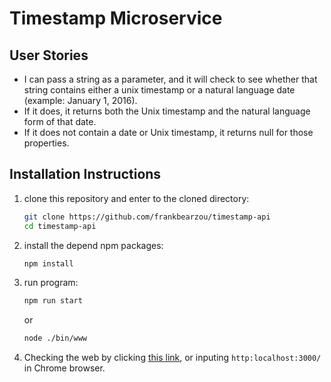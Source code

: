 # Timestamp Microservice
## User Stories
- I can pass a string as a parameter, and it will check to see whether that string contains either a unix timestamp or a natural language date (example: January 1, 2016).
- If it does, it returns both the Unix timestamp and the natural language form of that date.
- If it does not contain a date or Unix timestamp, it returns null for those properties.  

## Installation Instructions
1. clone this repository and enter to the cloned directory:
    ```bash
    git clone https://github.com/frankbearzou/timestamp-api
    cd timestamp-api
    ```
2. install the depend npm packages:
    ```bash
    npm install
    ```
3. run program:
    ```bash
    npm run start
    ```
    or
    ```bash
    node ./bin/www
    ```
4. Checking the web by clicking [this link](http:localhost:3000/), or inputing `http:localhost:3000/` in Chrome browser.